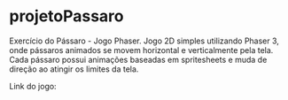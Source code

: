 # projetoPassaro
Exercício do Pássaro - Jogo Phaser. Jogo 2D simples utilizando Phaser 3, onde pássaros animados se movem horizontal e verticalmente pela tela. Cada pássaro possui animações baseadas em spritesheets e muda de direção ao atingir os limites da tela.

Link do jogo: 
